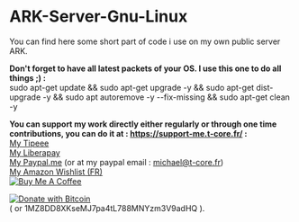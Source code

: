 # ARK-Server-Gnu-Linux
You can find here some short part of code i use on my own public server ARK.

**Don't forget to have all latest packets of your OS.
I use this one to do all things ;) :** <br>
sudo apt-get update && sudo apt-get upgrade -y && sudo apt-get dist-upgrade -y && sudo apt autoremove -y --fix-missing && sudo apt-get clean -y

**You can support my work directly either regularly or through one time contributions, you can do it at : https://support-me.t-core.fr/ :**<br>
[My Tipeee](https://www.tipeee.com/torvast)<br>
[My Liberapay](https://liberapay.com/Torvast/donate)<br>
[My Paypal.me](https://www.paypal.me/Torvast) (or at my paypal email : michael@t-core.fr)<br>
[My Amazon Wishlist (FR)](https://amzn.to/2GFwbD3)<br>
<a href="https://www.buymeacoffee.com/torvast" target="_blank"><img src="https://www.buymeacoffee.com/assets/img/custom_images/black_img.png" alt="Buy Me A Coffee" style="height: auto !important;width: auto !important;" ></a>

<a href="https://www.blockchain.com/btc/address/1MZ8DD8XKseMJ7pa4tL788MNYzm3V9adHQ" target="_blank"><img src="https://blog.t-core.fr/wp-content/uploads/2017/04/5WCaEiq.png" alt="Donate with Bitcoin" ></a><br>
( or 1MZ8DD8XKseMJ7pa4tL788MNYzm3V9adHQ ).
